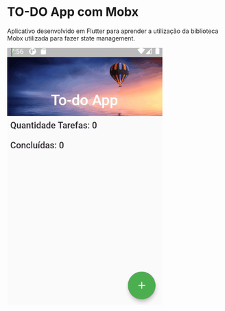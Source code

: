 # TO-DO App com Mobx

Aplicativo desenvolvido em Flutter para aprender a utilização da biblioteca Mobx utilizada para fazer state management.

![App Demonstração](demonstração.gif)